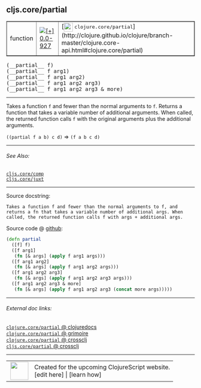 ## cljs.core/partial



 <table border="1">
<tr>
<td>function</td>
<td><a href="https://github.com/cljsinfo/cljs-api-docs/tree/0.0-927"><img valign="middle" alt="[+] 0.0-927" title="Added in 0.0-927" src="https://img.shields.io/badge/+-0.0--927-lightgrey.svg"></a> </td>
<td>
[<img height="24px" valign="middle" src="http://i.imgur.com/1GjPKvB.png"> <samp>clojure.core/partial</samp>](http://clojure.github.io/clojure/branch-master/clojure.core-api.html#clojure.core/partial)
</td>
</tr>
</table>


 <samp>
(__partial__ f)<br>
</samp>
 <samp>
(__partial__ f arg1)<br>
</samp>
 <samp>
(__partial__ f arg1 arg2)<br>
</samp>
 <samp>
(__partial__ f arg1 arg2 arg3)<br>
</samp>
 <samp>
(__partial__ f arg1 arg2 arg3 & more)<br>
</samp>

---

Takes a function `f` and fewer than the normal arguments to `f`. Returns a
function that takes a variable number of additional arguments. When called, the
returned function calls `f` with the original arguments plus the additional
arguments.

`((partial f a b) c d)` => `(f a b c d)`



---


###### See Also:

[`cljs.core/comp`](../cljs.core/comp.md)<br>
[`cljs.core/juxt`](../cljs.core/juxt.md)<br>

---


Source docstring:

```
Takes a function f and fewer than the normal arguments to f, and
returns a fn that takes a variable number of additional args. When
called, the returned function calls f with args + additional args.
```


Source code @ [github](https://github.com/clojure/clojurescript/blob/r2342/src/cljs/cljs/core.cljs#L3195-L3207):

```clj
(defn partial
  ([f] f)
  ([f arg1]
   (fn [& args] (apply f arg1 args)))
  ([f arg1 arg2]
   (fn [& args] (apply f arg1 arg2 args)))
  ([f arg1 arg2 arg3]
   (fn [& args] (apply f arg1 arg2 arg3 args)))
  ([f arg1 arg2 arg3 & more]
   (fn [& args] (apply f arg1 arg2 arg3 (concat more args)))))
```

<!--
Repo - tag - source tree - lines:

 <pre>
clojurescript @ r2342
└── src
    └── cljs
        └── cljs
            └── <ins>[core.cljs:3195-3207](https://github.com/clojure/clojurescript/blob/r2342/src/cljs/cljs/core.cljs#L3195-L3207)</ins>
</pre>

-->

---



###### External doc links:

[`clojure.core/partial` @ clojuredocs](http://clojuredocs.org/clojure.core/partial)<br>
[`clojure.core/partial` @ grimoire](http://conj.io/store/v1/org.clojure/clojure/1.7.0-beta3/clj/clojure.core/partial/)<br>
[`clojure.core/partial` @ crossclj](http://crossclj.info/fun/clojure.core/partial.html)<br>
[`cljs.core/partial` @ crossclj](http://crossclj.info/fun/cljs.core.cljs/partial.html)<br>

---

 <table>
<tr><td>
<img valign="middle" align="right" width="48px" src="http://i.imgur.com/Hi20huC.png">
</td><td>
Created for the upcoming ClojureScript website.<br>
[edit here] | [learn how]
</td></tr></table>

[edit here]:https://github.com/cljsinfo/cljs-api-docs/blob/master/cljsdoc/cljs.core/partial.cljsdoc
[learn how]:https://github.com/cljsinfo/cljs-api-docs/wiki/cljsdoc-files

<!--

This information was too distracting to show to readers, but I'll leave it
commented here since it is helpful to:

- pretty-print the data used to generate this document
- and show how to retrieve that data



The API data for this symbol:

```clj
{:description "Takes a function `f` and fewer than the normal arguments to `f`. Returns a\nfunction that takes a variable number of additional arguments. When called, the\nreturned function calls `f` with the original arguments plus the additional\narguments.\n\n`((partial f a b) c d)` => `(f a b c d)`",
 :ns "cljs.core",
 :name "partial",
 :signature ["[f]"
             "[f arg1]"
             "[f arg1 arg2]"
             "[f arg1 arg2 arg3]"
             "[f arg1 arg2 arg3 & more]"],
 :history [["+" "0.0-927"]],
 :type "function",
 :related ["cljs.core/comp" "cljs.core/juxt"],
 :full-name-encode "cljs.core/partial",
 :source {:code "(defn partial\n  ([f] f)\n  ([f arg1]\n   (fn [& args] (apply f arg1 args)))\n  ([f arg1 arg2]\n   (fn [& args] (apply f arg1 arg2 args)))\n  ([f arg1 arg2 arg3]\n   (fn [& args] (apply f arg1 arg2 arg3 args)))\n  ([f arg1 arg2 arg3 & more]\n   (fn [& args] (apply f arg1 arg2 arg3 (concat more args)))))",
          :title "Source code",
          :repo "clojurescript",
          :tag "r2342",
          :filename "src/cljs/cljs/core.cljs",
          :lines [3195 3207]},
 :full-name "cljs.core/partial",
 :clj-symbol "clojure.core/partial",
 :docstring "Takes a function f and fewer than the normal arguments to f, and\nreturns a fn that takes a variable number of additional args. When\ncalled, the returned function calls f with args + additional args."}

```

Retrieve the API data for this symbol:

```clj
;; from Clojure REPL
(require '[clojure.edn :as edn])
(-> (slurp "https://raw.githubusercontent.com/cljsinfo/cljs-api-docs/catalog/cljs-api.edn")
    (edn/read-string)
    (get-in [:symbols "cljs.core/partial"]))
```

-->
